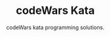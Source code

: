 <h1 align="center">codeWars Kata</h1>

<div align="center">

codeWars kata programming solutions.


</div>
